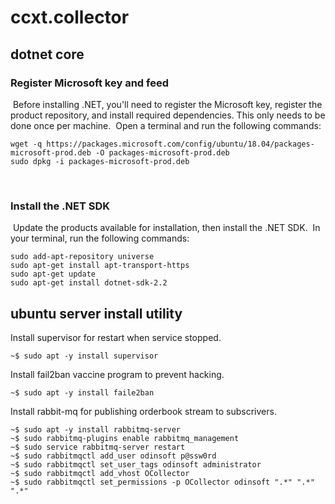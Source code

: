 ﻿# ccxt.collector

## dotnet core

### Register Microsoft key and feed
​
Before installing .NET, you'll need to register the Microsoft key, register the product repository, and install required dependencies. This only needs to be done once per machine.
​
Open a terminal and run the following commands:
​
```
wget -q https://packages.microsoft.com/config/ubuntu/18.04/packages-microsoft-prod.deb -O packages-microsoft-prod.deb
sudo dpkg -i packages-microsoft-prod.deb
```
​
### Install the .NET SDK
​
Update the products available for installation, then install the .NET SDK.
​
In your terminal, run the following commands:
​
```
sudo add-apt-repository universe
sudo apt-get install apt-transport-https
sudo apt-get update
sudo apt-get install dotnet-sdk-2.2
```

## ubuntu server install utility

Install supervisor for restart when service stopped.

```
~$ sudo apt -y install supervisor
```

Install fail2ban vaccine program to prevent hacking.

```
~$ sudo apt -y install faile2ban
```

Install rabbit-mq for publishing orderbook stream to subscrivers.

```
~$ sudo apt -y install rabbitmq-server
~$ sudo rabbitmq-plugins enable rabbitmq_management
~$ sudo service rabbitmq-server restart
~$ sudo rabbitmqctl add_user odinsoft p@ssw0rd
~$ sudo rabbitmqctl set_user_tags odinsoft administrator
~$ sudo rabbitmqctl add_vhost OCollector
~$ sudo rabbitmqctl set_permissions -p OCollector odinsoft ".*" ".*" ".*"
```
